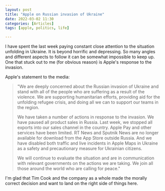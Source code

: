 ```yaml
---
layout: post
title: "Apple on Russian invasion of Ukraine"
date: 2022-03-02 11:30
categories: [Articles]
tags: [apple, politics, life]

---
```


I have spent the last week paying constant close attention to the situation unfolding in Ukraine. It is beyond horrific and depressing. So many angles and different aspects to follow it can be somewhat impossible to keep up. One that stuck out to me (for obvious reason) is Apple's response to the invasion.

Apple's statement to the media:

>"We are deeply concerned about the Russian invasion of Ukraine and stand with all of the people who are
>suffering as a result of the violence. We are supporting humanitarian efforts, providing aid for the unfolding
>refugee crisis, and doing all we can to support our teams in the region.
>
>We have taken a number of actions in response to the invasion. We have paused all product sales in
>Russia. Last week, we stopped all exports into our sales channel in the country. Apple Pay and other
>services have been limited. RT News and Sputnik News are no longer available for download from the App
>Store outside Russia. And we have disabled both traffic and live incidents in Apple Maps in Ukraine as a
>safety and precautionary measure for Ukrainian citizens.
>
>We will continue to evaluate the situation and are in communication with relevant governments on the
>actions we are taking. We join all those around the world who are calling for peace."

I'm glad that Tim Cook and the company as a whole made the morally correct decision and want to land on the right side of things here.

